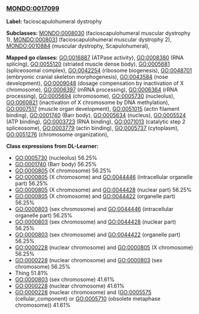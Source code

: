 
### [MONDO:0017099](http://purl.obolibrary.org/obo/MONDO_0017099)
**Label:** facioscapulohumeral dystrophy

**Subclasses:** [MONDO:0008030](http://purl.obolibrary.org/obo/MONDO_0008030) (facioscapulohumeral muscular dystrophy 1), [MONDO:0008031](http://purl.obolibrary.org/obo/MONDO_0008031) (facioscapulohumeral muscular dystrophy 2), [MONDO:0010884](http://purl.obolibrary.org/obo/MONDO_0010884) (muscular dystrophy, Scapulohumeral), 

**Mapped go classes:** [GO:0016887](http://purl.obolibrary.org/obo/GO_0016887) (ATPase activity), [GO:0008380](http://purl.obolibrary.org/obo/GO_0008380) (RNA splicing), [GO:0055120](http://purl.obolibrary.org/obo/GO_0055120) (striated muscle dense body), [GO:0005681](http://purl.obolibrary.org/obo/GO_0005681) (spliceosomal complex), [GO:0042254](http://purl.obolibrary.org/obo/GO_0042254) (ribosome biogenesis), [GO:0048701](http://purl.obolibrary.org/obo/GO_0048701) (embryonic cranial skeleton morphogenesis), [GO:0043584](http://purl.obolibrary.org/obo/GO_0043584) (nose development), [GO:0009048](http://purl.obolibrary.org/obo/GO_0009048) (dosage compensation by inactivation of X chromosome), [GO:0006397](http://purl.obolibrary.org/obo/GO_0006397) (mRNA processing), [GO:0006364](http://purl.obolibrary.org/obo/GO_0006364) (rRNA processing), [GO:0005694](http://purl.obolibrary.org/obo/GO_0005694) (chromosome), [GO:0005730](http://purl.obolibrary.org/obo/GO_0005730) (nucleolus), [GO:0060821](http://purl.obolibrary.org/obo/GO_0060821) (inactivation of X chromosome by DNA methylation), [GO:0007517](http://purl.obolibrary.org/obo/GO_0007517) (muscle organ development), [GO:0051015](http://purl.obolibrary.org/obo/GO_0051015) (actin filament binding), [GO:0001740](http://purl.obolibrary.org/obo/GO_0001740) (Barr body), [GO:0005634](http://purl.obolibrary.org/obo/GO_0005634) (nucleus), [GO:0005524](http://purl.obolibrary.org/obo/GO_0005524) (ATP binding), [GO:0003723](http://purl.obolibrary.org/obo/GO_0003723) (RNA binding), [GO:0071013](http://purl.obolibrary.org/obo/GO_0071013) (catalytic step 2 spliceosome), [GO:0003779](http://purl.obolibrary.org/obo/GO_0003779) (actin binding), [GO:0005737](http://purl.obolibrary.org/obo/GO_0005737) (cytoplasm), [GO:0051276](http://purl.obolibrary.org/obo/GO_0051276) (chromosome organization), 

**Class expressions from DL-Learner:**

- [GO:0005730](http://purl.obolibrary.org/obo/GO_0005730) (nucleolus) 56.25%
- [GO:0001740](http://purl.obolibrary.org/obo/GO_0001740) (Barr body) 56.25%
- [GO:0000805](http://purl.obolibrary.org/obo/GO_0000805) (X chromosome) 56.25%
- [GO:0000805](http://purl.obolibrary.org/obo/GO_0000805) (X chromosome) and [GO:0044446](http://purl.obolibrary.org/obo/GO_0044446) (intracellular organelle part) 56.25%
- [GO:0000805](http://purl.obolibrary.org/obo/GO_0000805) (X chromosome) and [GO:0044428](http://purl.obolibrary.org/obo/GO_0044428) (nuclear part) 56.25%
- [GO:0000805](http://purl.obolibrary.org/obo/GO_0000805) (X chromosome) and [GO:0044422](http://purl.obolibrary.org/obo/GO_0044422) (organelle part) 56.25%
- [GO:0000803](http://purl.obolibrary.org/obo/GO_0000803) (sex chromosome) and [GO:0044446](http://purl.obolibrary.org/obo/GO_0044446) (intracellular organelle part) 56.25%
- [GO:0000803](http://purl.obolibrary.org/obo/GO_0000803) (sex chromosome) and [GO:0044428](http://purl.obolibrary.org/obo/GO_0044428) (nuclear part) 56.25%
- [GO:0000803](http://purl.obolibrary.org/obo/GO_0000803) (sex chromosome) and [GO:0044422](http://purl.obolibrary.org/obo/GO_0044422) (organelle part) 56.25%
- [GO:0000228](http://purl.obolibrary.org/obo/GO_0000228) (nuclear chromosome) and [GO:0000805](http://purl.obolibrary.org/obo/GO_0000805) (X chromosome) 56.25%
- [GO:0000228](http://purl.obolibrary.org/obo/GO_0000228) (nuclear chromosome) and [GO:0000803](http://purl.obolibrary.org/obo/GO_0000803) (sex chromosome) 56.25%
- Thing 51.81%
- [GO:0000803](http://purl.obolibrary.org/obo/GO_0000803) (sex chromosome) 41.61%
- [GO:0000228](http://purl.obolibrary.org/obo/GO_0000228) (nuclear chromosome) 41.61%
- [GO:0000228](http://purl.obolibrary.org/obo/GO_0000228) (nuclear chromosome) and ([GO:0005575](http://purl.obolibrary.org/obo/GO_0005575) (cellular_component) or [GO:0005710](http://purl.obolibrary.org/obo/GO_0005710) (obsolete metaphase chromosome)) 41.61%


